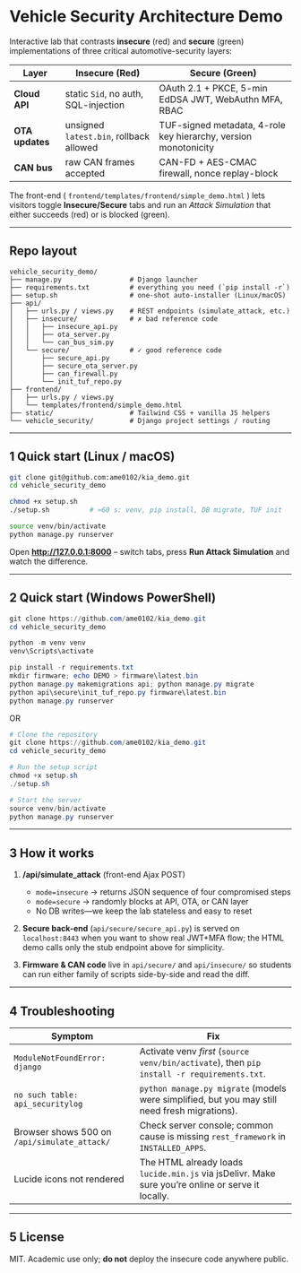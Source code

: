 
# Vehicle Security Architecture Demo 

Interactive lab that contrasts **insecure** (red) and **secure** (green) implementations of three critical automotive-security layers:

| Layer | Insecure (Red) | Secure (Green) |
|-------|----------------|----------------|
| **Cloud API** | static `Sid`, no auth, SQL-injection | OAuth 2.1 + PKCE, 5-min EdDSA JWT, WebAuthn MFA, RBAC |
| **OTA updates** | unsigned `latest.bin`, rollback allowed | TUF-signed metadata, 4-role key hierarchy, version monotonicity |
| **CAN bus** | raw CAN frames accepted | CAN-FD + AES-CMAC firewall, nonce replay-block |

The front-end ( `frontend/templates/frontend/simple_demo.html` ) lets visitors toggle **Insecure/Secure** tabs and run an *Attack Simulation* that either succeeds (red) or is blocked (green).

---

## Repo layout

```
vehicle_security_demo/
├── manage.py                 # Django launcher
├── requirements.txt          # everything you need (`pip install -r`)
├── setup.sh                  # one-shot auto-installer (Linux/macOS)
├── api/
│   ├── urls.py / views.py    # REST endpoints (simulate_attack, etc.)
│   ├── insecure/             # ✗ bad reference code
│   │   ├── insecure_api.py
│   │   ├── ota_server.py
│   │   └── can_bus_sim.py
│   └── secure/               # ✓ good reference code
│       ├── secure_api.py
│       ├── secure_ota_server.py
│       ├── can_firewall.py
│       └── init_tuf_repo.py
├── frontend/
│   ├── urls.py / views.py
│   └── templates/frontend/simple_demo.html
├── static/                   # Tailwind CSS + vanilla JS helpers
└── vehicle_security/         # Django project settings / routing
```

---

## 1  Quick start (Linux / macOS)

```bash
git clone git@github.com:ame0102/kia_demo.git
cd vehicle_security_demo

chmod +x setup.sh
./setup.sh          # ≈60 s: venv, pip install, DB migrate, TUF init

source venv/bin/activate
python manage.py runserver
```

Open **http://127.0.0.1:8000** – switch tabs, press **Run Attack Simulation** and watch the difference.

---

## 2  Quick start (Windows PowerShell)

```powershell
git clone https://github.com/ame0102/kia_demo.git
cd vehicle_security_demo

python -m venv venv
venv\Scripts\activate

pip install -r requirements.txt
mkdir firmware; echo DEMO > firmware\latest.bin
python manage.py makemigrations api; python manage.py migrate
python api\secure\init_tuf_repo.py firmware\latest.bin
python manage.py runserver
```

OR

```powershell
# Clone the repository
git clone https://github.com/ame0102/kia_demo.git
cd vehicle_security_demo

# Run the setup script
chmod +x setup.sh
./setup.sh

# Start the server
source venv/bin/activate
python manage.py runserver
```

---

## 3  How it works

1. **/api/simulate_attack**   (front-end Ajax POST)  
   * `mode=insecure` → returns JSON sequence of four compromised steps  
   * `mode=secure`   → randomly blocks at API, OTA, or CAN layer  
   * No DB writes—we keep the lab stateless and easy to reset

2. **Secure back-end** (`api/secure/secure_api.py`) is served on `localhost:8443` when you want to show real JWT+MFA flow; the HTML demo calls only the stub endpoint above for simplicity.

3. **Firmware & CAN code** live in `api/secure/` and `api/insecure/` so students can run either family of scripts side-by-side and read the diff.

---

## 4  Troubleshooting

| Symptom | Fix |
|---------|-----|
| `ModuleNotFoundError: django` | Activate venv *first* (`source venv/bin/activate`), then `pip install -r requirements.txt`. |
| `no such table: api_securitylog` | `python manage.py migrate` (models were simplified, but you may still need fresh migrations). |
| Browser shows 500 on `/api/simulate_attack/` | Check server console; common cause is missing `rest_framework` in `INSTALLED_APPS`. |
| Lucide icons not rendered | The HTML already loads `lucide.min.js` via jsDelivr. Make sure you’re online or serve it locally. |

---

## 5  License

MIT.  Academic use only; **do not** deploy the insecure code anywhere public.
